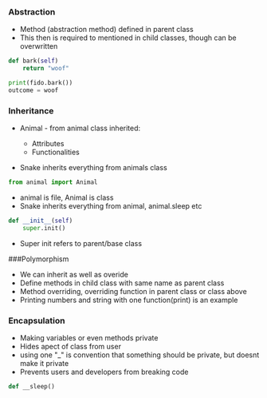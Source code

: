 ### Abstraction
- Method (abstraction method) defined in parent class
- This then is required to mentioned in child classes, though can be overwritten
```python
def bark(self)
    return "woof"

print(fido.bark())
outcome = woof
```

### Inheritance
- Animal - from animal class inherited:
    - Attributes
    - Functionalities

- Snake inherits everything from animals class
```python
from animal import Animal
```
- animal is file, Animal is class
- Snake inherits everything from animal, animal.sleep etc

```python
def __init__(self)
    super.init()
```
- Super init refers to parent/base class

###Polymorphism
- We can inherit as well as overide
- Define methods in child class with same name as parent class
- Method overriding, overriding function in parent class or class above
- Printing numbers and string with one function(print) is an example


### Encapsulation
- Making variables or even methods private
- Hides apect of class from user
- using one "_" is convention that something should be private, but doesnt make it private
- Prevents users and developers from breaking code
```python
def __sleep()
```

